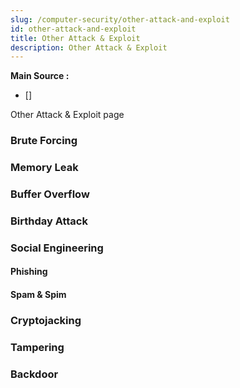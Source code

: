 ```yaml
---
slug: /computer-security/other-attack-and-exploit
id: other-attack-and-exploit
title: Other Attack & Exploit
description: Other Attack & Exploit
---
```


**Main Source :**

- []

Other Attack & Exploit page

### Brute Forcing

### Memory Leak

### Buffer Overflow

### Birthday Attack

### Social Engineering

#### Phishing

#### Spam & Spim

### Cryptojacking

### Tampering

### Backdoor
